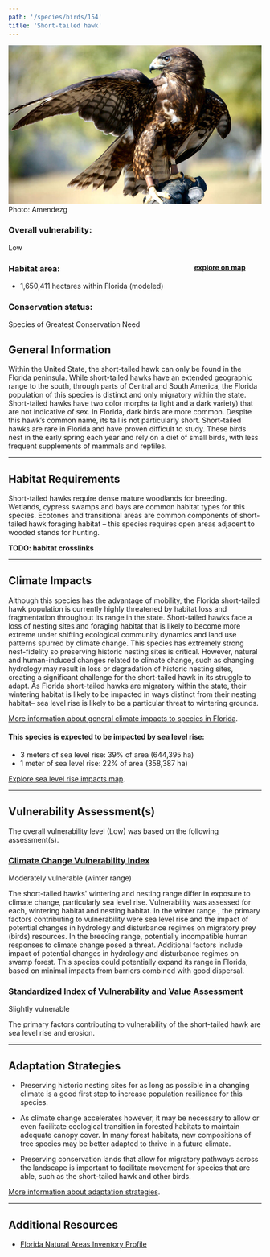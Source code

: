 ```yaml
---
path: '/species/birds/154'
title: 'Short-tailed hawk'
---
```


<content-header icon="raptors" title="Short-tailed hawk" subtitle="Buteo brachyurus">
</content-header>

<div id="TopSection">

<div class="header-photo"><img src="154.jpg" alt="Photo for 154"/>
<figcaption>Photo: Amendezg</figcaption></div>

<div>

### Overall vulnerability:

<div class="vulnerability vulnerability-low">Low</div>

<h3>Habitat area: 
<a href="/species/birds/154/map" style="float:right;font-size:smaller;margin-right: 2rem;">
<fa-icon name="map"></fa-icon>
explore on map
</a>
</h3>

-   1,650,411 hectares within Florida (modeled)


### Conservation status:

Species of Greatest Conservation Need

</div>
</div>

## General Information

Within the United State, the short-tailed hawk can only be found in the Florida peninsula.  While short-tailed hawks have an extended geographic range to the south, through parts of Central and South America, the Florida population of this species is distinct and only migratory within the state.  Short-tailed hawks have two color morphs (a light and a dark variety) that are not indicative of sex.  In Florida, dark birds are more common.  Despite this hawk’s common name, its tail is not particularly short.  Short-tailed hawks are rare in Florida and have proven difficult to study.  These birds nest in the early spring each year and rely on a diet of small birds, with less frequent supplements of mammals and reptiles.

<hr />

## Habitat Requirements

Short-tailed hawks require dense mature woodlands for breeding.  Wetlands, cypress swamps and bays are common habitat types for this species.  Ecotones and transitional areas are common components of short-tailed hawk foraging habitat – this species requires open areas adjacent to wooded stands for hunting.

**TODO: habitat crosslinks**

<hr />

## Climate Impacts

Although this species has the advantage of mobility, the Florida short-tailed hawk population is currently highly threatened by habitat loss and fragmentation throughout its range in the state.  Short-tailed hawks face a loss of nesting sites and foraging habitat that is likely to become more extreme under shifting ecological community dynamics and land use patterns spurred by climate change.  This species has extremely strong nest-fidelity so preserving historic nesting sites is critical.  However, natural and human-induced changes related to climate change, such as changing hydrology may result in loss or degradation of historic nesting sites, creating a significant challenge for the short-tailed hawk in its struggle to adapt.  As Florida short-tailed hawks are migratory within the state, their wintering habitat is likely to be impacted in ways distinct from their nesting habitat– sea level rise is likely to be a particular threat to wintering grounds.

[More information about general climate impacts to species in Florida](/impacts/species).


#### This species is expected to be impacted by sea level rise:

- 3 meters of sea level rise: 39% of area (644,395 ha)
- 1 meter of sea level rise: 22% of area (358,387 ha)

[Explore sea level rise impacts map](/species/birds/154/map).


<hr />

## Vulnerability Assessment(s)

The overall vulnerability level (Low) was based on the following assessment(s).
#### 
<div class="vulnerability-header">
<h3><a href="/impacts/vulnerability/ccvi">Climate Change Vulnerability Index</a></h3>
<div class="vulnerability vulnerability-moderate">Moderately vulnerable (winter range)</div>
</div> 

The short-tailed hawks' wintering and nesting range differ in exposure to climate change, particularly sea level rise.  Vulnerability was assessed for each, wintering habitat and nesting habitat.  In the winter range , the primary factors contributing to vulnerability were sea level rise and the impact of potential changes in hydrology and disturbance regimes on migratory prey (birds) resources.  In the breeding range, potentially incompatible human responses to climate change posed a threat.  Additional factors include impact of potential changes in hydrology and disturbance regimes on swamp forest.  This species could potentially expand its range in  Florida, based on minimal impacts from barriers combined with good dispersal.

#### 
<div class="vulnerability-header">
<h3><a href="/impacts/vulnerability/sivva/species">Standardized Index of Vulnerability and Value Assessment</a></h3>
<div class="vulnerability vulnerability-slight">Slightly vulnerable</div>
</div> 

The primary factors contributing to vulnerability of the short-tailed hawk are sea level rise and erosion.


<hr />

## Adaptation Strategies

- Preserving historic nesting sites for as long as possible in a changing climate is a good first step to increase population resilience for this species.

- As climate change accelerates however, it may be necessary to allow or even facilitate ecological transition in forested habitats to maintain adequate canopy cover.  In many forest habitats, new compositions of tree species may be better adapted to thrive in a future climate.

- Preserving conservation lands that allow for migratory pathways across the landscape is important to facilitate movement for species that are able, such as the short-tailed hawk and other birds.

[More information about adaptation strategies](/strategies).

<hr />


## Additional Resources

- [Florida Natural Areas Inventory Profile](http://www.fnai.org/FieldGuide/pdf/Buteo_brachyurus.PDF)
